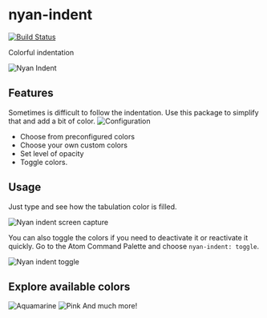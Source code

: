 # nyan-indent
[![Build Status](https://travis-ci.org/victorhqc/nyan-indent.svg?branch=master)](https://travis-ci.org/victorhqc/nyan-indent)

Colorful indentation

![Nyan Indent](https://i.imgur.com/kTsHQrE.png)

## Features
Sometimes is difficult to follow the indentation. Use this package to simplify that and add a bit of color.
![Configuration](https://i.imgur.com/4ZwqTc2.png)


- Choose from preconfigured colors
- Choose your own custom colors
- Set level of opacity
- Toggle colors.

## Usage
Just type and see how the tabulation color is filled.

![Nyan indent screen capture](https://i.imgur.com/mr2SlqH.gif)

You can also toggle the colors if you need to deactivate it or reactivate it quickly.
Go to the Atom Command Palette and choose `nyan-indent: toggle`.

![Nyan indent toggle](https://i.imgur.com/YKDlgXG.gif)

## Explore available colors

![Aquamarine](https://i.imgur.com/CIox3zQ.png)
![Pink](https://i.imgur.com/PwHYv5i.png)
And much more!
